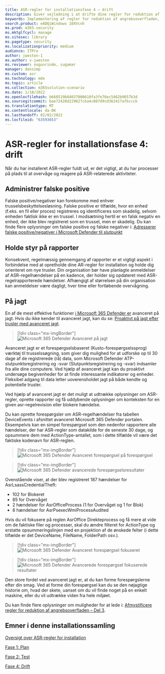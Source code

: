 ```yaml
---
title: ASR-regler for installationsfase 4 – drift
description: Giver vejledning i at drifte dine regler for reduktion af angrebsoverfladen.
keywords: Implementering af regler for reduktion af angrebsoverfladen, ASR-installation, aktivér asr-regler, konfigurer ASR, beskyttelsessystem til forebyggelse af indtrængen, beskyttelsesregler, anti exploit, udnyttelsesregler, regler for forebyggelse af indtrængen, Microsoft Defender til slutpunkt, konfigurer ASR-regler
search.product: eADQiWindows 10XVcnh
ms.prod: m365-security
ms.mktglfcycl: manage
ms.sitesec: library
ms.pagetype: security
ms.localizationpriority: medium
audience: ITPro
author: jweston-1
ms.author: v-jweston
ms.reviewer: oogunrinde, sugamar
manager: dansimp
ms.custom: asr
ms.technology: mde
ms.topic: article
ms.collection: m365solution-scenario
ms.date: 1/18/2022
ms.openlocfilehash: b668519b84037000610fa3fe76ec5462b9657b3d
ms.sourcegitcommit: bae72428d229827cba4c807d9cd362417afbcccb
ms.translationtype: MT
ms.contentlocale: da-DK
ms.lasthandoff: 02/02/2022
ms.locfileid: "63593653"
---
```

# <a name="asr-rules-deployment-phase-4-operationalize"></a>ASR-regler for installationsfase 4: drift

Når du har installeret ASR-regler fuldt ud, er det vigtigt, at du har processer på plads til at overvåge og reagere på ASR-relaterede aktiviteter.

## <a name="manage-false-positives"></a>Administrer falske positive

Falske positive/negativer kan forekomme med enhver trusselsbeskyttelsesløsning. Falske positive er tilfælde, hvor en enhed (f.eks. en fil eller proces) registreres og identificeres som skadelig, selvom enheden faktisk ikke er en trussel. I modsætning hertil er en falsk negativ en enhed, der ikke blev registreret som en trussel, men er skadelig. Du kan finde flere oplysninger om falske positive og falske negativer i: [Adresserer falske positive/negativer i Microsoft Defender til slutpunkt](defender-endpoint-false-positives-negatives.md)

## <a name="keeping-up-with-reports"></a>Holde styr på rapporter

Konsekvent, regelmæssig gennemgang af rapporter er et vigtigt aspekt i forbindelse med at opretholde dine AR-regler for installation og holde dig orienteret om nye trusler. Din organisation bør have planlagte anmeldelser af ASR-regelhændelser på en kadence, der holder sig opdateret med ASR-regelrapporterede hændelser. Afhængigt af størrelsen på din organisation kan anmeldelser være dagligt, hver time eller fortløbende overvågning.

## <a name="hunting"></a>På jagt

En af de mest effektive funktioner [i Microsoft 365 Defender er](https://security.microsoft.com) avanceret på jagt. Hvis du ikke kender til avanceret jagt, kan du se: [Proaktivt på jagt efter trusler med avanceret jagt](/windows/security/threat-protection/microsoft-defender-atp/advanced-hunting-overview).

> [!div class="mx-imgBorder"]
> ![Microsoft 365 Defender Avanceret på jagt](images/asr-defender365-advanced-hunting2.png)

Avanceret jagt er et forespørgselsbaseret (Kusto-forespørgselssprog) værktøj til trusselssøgning, som giver dig mulighed for at udforske op til 30 dage af de registrerede (rå) data, som Microsoft Defender ATP-slutpunktsregistrering og -svar (Slutpunktsregistrering og -svar) indsamler fra alle dine computere. Ved hjælp af avanceret jagt kan du proaktivt undersøge begivenheder for at finde interessante indikatorer og enheder. Fleksibel adgang til data letter uoverensholdet jagt på både kendte og potentielle trusler.

Ved hjælp af avanceret jagt er det muligt at udtrække oplysninger om ASR-regler, oprette rapporter og få uddybende oplysninger om konteksten for en given asr-regelrevision eller blokere hændelse.

 Du kan oprette forespørgsler om ASR-regelhændelser fra tabellen DeviceEvents i afsnittet avanceret Microsoft 365 Defender portalen. Eksempelvis kan en simpel forespørgsel som den nedenfor rapportere alle hændelser, der har ASR-regler som datakilde for de seneste 30 dage, og opsummere dem med ActionType-antallet, som i dette tilfælde vil være det faktiske kodenavn for ASR-reglen.

> [!div class="mx-imgBorder"]
> ![Microsoft 365 Defender Avanceret forespørgsel på forespørgsel](images/asr-defender365-advanced-hunting3.png)

> [!div class="mx-imgBorder"]
> ![Microsoft 365 Defender avancerede forespørgselsresultater](images/asr-defender365-advanced-hunting4.png)

Ovenstående viser, at der blev registreret 187 hændelser for AsrLsassCredentialTheft:

- 102 for Blokeret
- 85 for Overvåget
- 2 hændelser for AsrOfficeProcess (1 for Overvåget og 1 for Blok)
- 8 hændelser for AsrPsexecWmiProcessAudited

Hvis du vil fokusere på reglen AsrOffice Direkteprocess og få mere at vide om de faktiske filer og processer, skal du ændre filteret for ActionType og erstatte opsummeringslinjen med en projektion af de ønskede felter (i dette tilfælde er det DeviceName, FileName, FolderPath osv.).

> [!div class="mx-imgBorder"]
> ![Microsoft 365 Defender Avanceret forespørgsel fokuseret](images/asr-defender365-advanced-hunting4b.png)

> [!div class="mx-imgBorder"]
> ![Microsoft 365 Defender Avancerede forespørgsel fokuserede resultater](images/asr-defender365-advanced-hunting5b.png)

Den store fordel ved avanceret jagt er, at du kan forme forespørgslerne efter din smag. Ved at forme din forespørgsel kan du se den nøjagtige historie om, hvad der skete, uanset om du vil finde noget på en enkelt maskine, eller du vil udtrække viden fra hele miljøet.

Du kan finde flere oplysninger om muligheder for at lede i: [Afmystificere regler for reduktion af angrebsoverfladen – Del 3](https://techcommunity.microsoft.com/t5/microsoft-defender-for-endpoint/demystifying-attack-surface-reduction-rules-part-3/ba-p/1360968).

## <a name="topics-in-this-deployment-collection"></a>Emner i denne installationssamling

[Oversigt over ASR-regler for installation](attack-surface-reduction-rules-deployment.md)

[Fase 1: Plan](attack-surface-reduction-rules-deployment-phase-1.md)

[Fase 2: Test](attack-surface-reduction-rules-deployment-phase-2.md)

[Fase 4: Drift](attack-surface-reduction-rules-deployment-phase-4.md)
